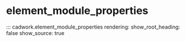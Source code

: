 # element_module_properties

::: cadwork.element_module_properties
    rendering:
        show_root_heading: false
        show_source: true
